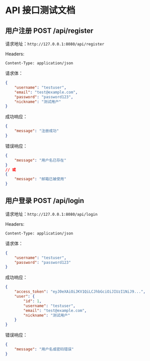 # API 接口测试文档

## 用户注册 POST /api/register

请求地址：`http://127.0.0.1:8080/api/register`

Headers:
```
Content-Type: application/json
```

请求体：
```json
{
    "username": "testuser",
    "email": "test@example.com",
    "password": "password123",
    "nickname": "测试用户"
}
```

成功响应：
```json
{
    "message": "注册成功"
}
```

错误响应：
```json
{
    "message": "用户名已存在"
}
// 或
{
    "message": "邮箱已被使用"
}
```

## 用户登录 POST /api/login

请求地址：`http://127.0.0.1:8080/api/login`

Headers:
```
Content-Type: application/json
```

请求体：
```json
{
    "username": "testuser",
    "password": "password123"
}
```

成功响应：
```json
{
    "access_token": "eyJ0eXAiOiJKV1QiLCJhbGciOiJIUzI1NiJ9...",
    "user": {
        "id": 1,
        "username": "testuser",
        "email": "test@example.com",
        "nickname": "测试用户"
    }
}
```

错误响应：
```json
{
    "message": "用户名或密码错误"
}
```